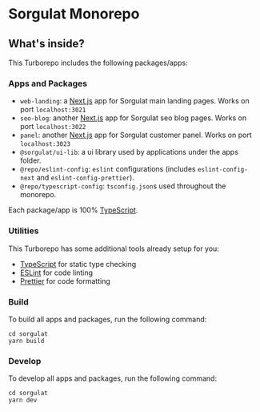 # Sorgulat Monorepo

## What's inside?

This Turborepo includes the following packages/apps:

### Apps and Packages

- `web-landing`: a [Next.js](https://nextjs.org/) app for Sorgulat main landing pages. Works on port `localhost:3021`
- `seo-blog`: another [Next.js](https://nextjs.org/) app for Sorgulat seo blog pages. Works on port `localhost:3022`
- `panel`: another [Next.js](https://nextjs.org/) app for Sorgulat customer panel. Works on port `localhost:3023`
- `@sorgulat/ui-lib`: a ui library used by applications under the apps folder.
- `@repo/eslint-config`: `eslint` configurations (includes `eslint-config-next` and `eslint-config-prettier`).
- `@repo/typescript-config`: `tsconfig.json`s used throughout the monorepo.

Each package/app is 100% [TypeScript](https://www.typescriptlang.org/).

### Utilities

This Turborepo has some additional tools already setup for you:

- [TypeScript](https://www.typescriptlang.org/) for static type checking
- [ESLint](https://eslint.org/) for code linting
- [Prettier](https://prettier.io) for code formatting


### Build

To build all apps and packages, run the following command:

```
cd sorgulat
yarn build
```

### Develop

To develop all apps and packages, run the following command:

```
cd sorgulat
yarn dev
```
